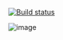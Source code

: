 [![Build status](https://ci.appveyor.com/api/projects/status/q3qqhdgrrwoekik1?svg=true)](https://ci.appveyor.com/project/SophieLee222/replandelivery)

![image](https://github.com/user-attachments/assets/1510b589-bbfa-4767-ab4a-c9e2d9aa03e7)
